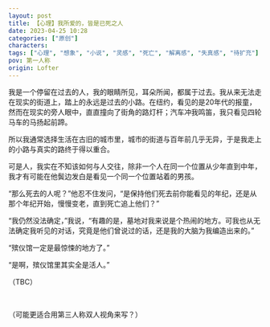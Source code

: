 ```yaml
---
layout: post
title: 【心理】我所爱的，皆是已死之人
date: 2023-04-25 10:28
categories: ["原创"]
characters: 
tags: ["心理", "想象", "小说", "灵感", "死亡", "解离感", "失真感", "待扩充"]
pov: 第一人称
origin: Lofter
---
```


我是一个停留在过去的人，我的眼睛所见，耳朵所闻，都属于过去。我从来无法走在现实的街道上，踏上的永远是过去的小路。在纽约，看见的是20年代的报童，然而在现实的旁人眼中，直直撞向了街角的路灯杆；汽车冲我鸣笛，我只看见四轮马车的马扬起前蹄。

所以我通常选择生活在古旧的城市里，城市的街道与百年前几乎无异，于是我走上的小路与真实的路终于得以重合。

可是人，我实在不知该如何与人交往，除非一个人在同一个位置从少年直到中年，我才有可能在他鬓边发白是看见一个同一个位置站着的男孩。

“那么死去的人呢？”他忍不住发问，“是保持他们死去前你能看见的年纪，还是从那个年纪开始，慢慢变老，直到死亡追上他们？”

“我仍然没法确定，”我说，“有趣的是，墓地对我来说是个热闹的地方。可我也从无法确定我听见的对话，究竟是他们曾说过的话，还是我的大脑为我编造出来的。”

“殡仪馆一定是最惊悚的地方了。”

“是啊，殡仪馆里其实全是活人。”

（TBC）

<br>

（可能更适合用第三人称双人视角来写？）
